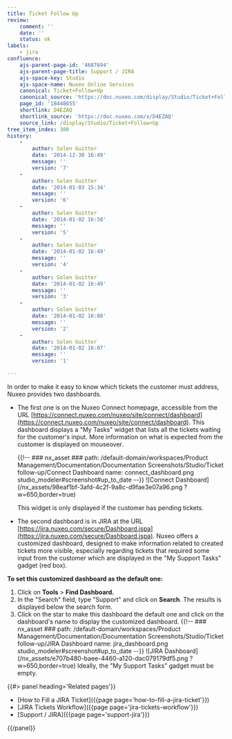 ```yaml
---
title: Ticket Follow Up
review:
    comment: ''
    date: ''
    status: ok
labels:
    - jira
confluence:
    ajs-parent-page-id: '4687694'
    ajs-parent-page-title: Support / JIRA
    ajs-space-key: Studio
    ajs-space-name: Nuxeo Online Services
    canonical: Ticket+Follow+Up
    canonical_source: 'https://doc.nuxeo.com/display/Studio/Ticket+Follow+Up'
    page_id: '18448655'
    shortlink: D4EZAQ
    shortlink_source: 'https://doc.nuxeo.com/x/D4EZAQ'
    source_link: /display/Studio/Ticket+Follow+Up
tree_item_index: 300
history:
    -
        author: Solen Guitter
        date: '2014-12-30 16:49'
        message: ''
        version: '7'
    -
        author: Solen Guitter
        date: '2014-01-03 15:34'
        message: ''
        version: '6'
    -
        author: Solen Guitter
        date: '2014-01-02 16:50'
        message: ''
        version: '5'
    -
        author: Solen Guitter
        date: '2014-01-02 16:49'
        message: ''
        version: '4'
    -
        author: Solen Guitter
        date: '2014-01-02 16:49'
        message: ''
        version: '3'
    -
        author: Solen Guitter
        date: '2014-01-02 16:08'
        message: ''
        version: '2'
    -
        author: Solen Guitter
        date: '2014-01-02 16:07'
        message: ''
        version: '1'

---
```

In order to make it easy to know which tickets the customer must address, Nuxeo provides two dashboards.

- The first one is on the Nuxeo Connect homepage, accessible from the URL [https://connect.nuxeo.com/nuxeo/site/connect/dashboard](https://connect.nuxeo.com/nuxeo/site/connect/dashboard). This dashboard displays a "My Tasks" widget that lists all the tickets waiting for the customer's input. More information on what is expected from the customer is displayed on mouseover.

    {{!--     ### nx_asset ###
    path: /default-domain/workspaces/Product Management/Documentation/Documentation Screenshots/Studio/Ticket       follow-up/Connect Dashboard
    name: connect_dashboard.png
    studio_modeler#screenshot#up_to_date
    --}}
    ![Connect Dashboard](/nx_assets/98eaf1bf-3afd-4c2f-9a8c-d9fae3e07a96.png ?w=650,border=true)

    This widget is only displayed if the customer has pending tickets.

- The second dashboard is in JIRA at the URL [https://jira.nuxeo.com/secure/Dashboard.jspa](https://jira.nuxeo.com/secure/Dashboard.jspa). Nuxeo offers a customized dashboard, designed to make information related to created tickets more visible, especially regarding tickets that required some input from the customer which are displayed in the "My Support Tasks" gadget (red box).

**To set this customized dashboard as the default one:**

1.  Click on **Tools**&nbsp;> **Find Dashboard.**
2.  In the "Search" field, type "Support" and click on **Search**.
    The results is displayed below the search form.
3.  Click on the star to make this dashboard the default one and click on the dashboard's name to display the customized dashboard.
    {{!--     ### nx_asset ###
    path: /default-domain/workspaces/Product Management/Documentation/Documentation Screenshots/Studio/Ticket       follow-up/JIRA Dashboard
    name: jira_dashboard.png
    studio_modeler#screenshot#up_to_date
    --}}
    ![JIRA Dashboard](/nx_assets/e707b480-baee-4460-a120-dac079179df5.png ?w=650,border=true)
    Ideally, the "My Support Tasks" gadget must be empty.


<div class="row" data-equalizer data-equalize-on="medium"><div class="column medium-6">{{#> panel heading='Related pages'}}

- [How to Fill a JIRA Ticket]({{page page='how-to-fill-a-jira-ticket'}})
- [JIRA Tickets Workflow]({{page page='jira-tickets-workflow'}})
- [Support / JIRA]({{page page='support-jira'}})

{{/panel}}</div><div class="column medium-6">

&nbsp;

</div></div>
